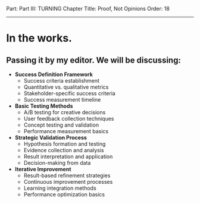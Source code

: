 Part: Part III: TURNING
Chapter Title: Proof, Not Opinions
Order: 18

---

# In the works.

## Passing it by my editor. We will be discussing:

- **Success Definition Framework**
  - Success criteria establishment
  - Quantitative vs. qualitative metrics
  - Stakeholder-specific success criteria
  - Success measurement timeline
- **Basic Testing Methods**
  - A/B testing for creative decisions
  - User feedback collection techniques
  - Concept testing and validation
  - Performance measurement basics
- **Strategic Validation Process**
  - Hypothesis formation and testing
  - Evidence collection and analysis
  - Result interpretation and application
  - Decision-making from data
- **Iterative Improvement**
  - Result-based refinement strategies
  - Continuous improvement processes
  - Learning integration methods
  - Performance optimization basics

<div style="height: 120px;"></div>
